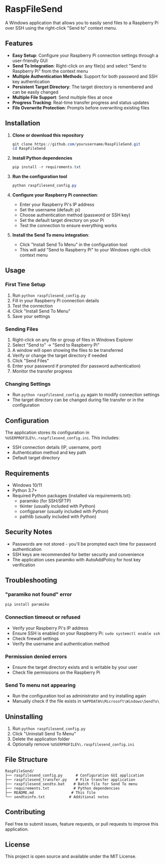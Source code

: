 # RaspFileSend

A Windows application that allows you to easily send files to a Raspberry Pi over SSH using the right-click "Send to" context menu.

## Features

- **Easy Setup**: Configure your Raspberry Pi connection settings through a user-friendly GUI
- **Send To Integration**: Right-click on any file(s) and select "Send to Raspberry Pi" from the context menu
- **Multiple Authentication Methods**: Support for both password and SSH key authentication
- **Persistent Target Directory**: The target directory is remembered and can be easily changed
- **Multiple File Support**: Send multiple files at once
- **Progress Tracking**: Real-time transfer progress and status updates
- **File Overwrite Protection**: Prompts before overwriting existing files

## Installation

1. **Clone or download this repository**
   ```powershell
   git clone https://github.com/yourusername/RaspFileSend.git
   cd RaspFileSend
   ```

2. **Install Python dependencies**
   ```powershell
   pip install -r requirements.txt
   ```

3. **Run the configuration tool**
   ```powershell
   python raspfilesend_config.py
   ```

4. **Configure your Raspberry Pi connection**:
   - Enter your Raspberry Pi's IP address
   - Set the username (default: pi)
   - Choose authentication method (password or SSH key)
   - Set the default target directory on your Pi
   - Test the connection to ensure everything works

5. **Install the Send To menu integration**:
   - Click "Install Send To Menu" in the configuration tool
   - This will add "Send to Raspberry Pi" to your Windows right-click context menu

## Usage

### First Time Setup
1. Run `python raspfilesend_config.py`
2. Fill in your Raspberry Pi connection details
3. Test the connection
4. Click "Install Send To Menu"
5. Save your settings

### Sending Files
1. Right-click on any file or group of files in Windows Explorer
2. Select "Send to" → "Send to Raspberry Pi"
3. A window will open showing the files to be transferred
4. Verify or change the target directory if needed
5. Click "Send Files"
6. Enter your password if prompted (for password authentication)
7. Monitor the transfer progress

### Changing Settings
- Run `python raspfilesend_config.py` again to modify connection settings
- The target directory can be changed during file transfer or in the configuration

## Configuration

The application stores its configuration in `%USERPROFILE%\.raspfilesend_config.ini`. This includes:

- SSH connection details (IP, username, port)
- Authentication method and key path
- Default target directory

## Requirements

- Windows 10/11
- Python 3.7+
- Required Python packages (installed via requirements.txt):
  - paramiko (for SSH/SFTP)
  - tkinter (usually included with Python)
  - configparser (usually included with Python)
  - pathlib (usually included with Python)

## Security Notes

- Passwords are not stored - you'll be prompted each time for password authentication
- SSH keys are recommended for better security and convenience
- The application uses paramiko with AutoAddPolicy for host key verification

## Troubleshooting

### "paramiko not found" error
```powershell
pip install paramiko
```

### Connection timeout or refused
- Verify your Raspberry Pi's IP address
- Ensure SSH is enabled on your Raspberry Pi: `sudo systemctl enable ssh`
- Check firewall settings
- Verify the username and authentication method

### Permission denied errors
- Ensure the target directory exists and is writable by your user
- Check file permissions on the Raspberry Pi

### Send To menu not appearing
- Run the configuration tool as administrator and try installing again
- Manually check if the file exists in `%APPDATA%\Microsoft\Windows\SendTo\`

## Uninstalling

1. Run `python raspfilesend_config.py`
2. Click "Uninstall Send To Menu"
3. Delete the application folder
4. Optionally remove `%USERPROFILE%\.raspfilesend_config.ini`

## File Structure

```
RaspFileSend/
├── raspfilesend_config.py      # Configuration GUI application
├── raspfilesend_transfer.py    # File transfer application
├── raspfilesend_sendto.bat    # Batch file for Send To menu
├── requirements.txt           # Python dependencies
├── README.md                 # This file
└── sendtoinfo.txt           # Additional notes
```

## Contributing

Feel free to submit issues, feature requests, or pull requests to improve this application.

## License

This project is open source and available under the MIT License.
